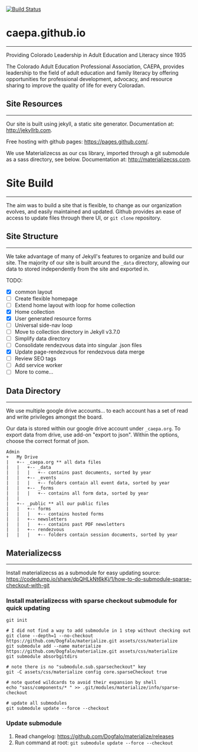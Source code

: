 [![Build Status](https://travis-ci.org/caepa/caepa.github.io.svg?branch=master)](https://travis-ci.org/caepa/caepa.github.io)
# caepa.github.io
---
Providing Colorado Leadership in Adult Education and Literacy since 1935

The Colorado Adult Education Professional Association, CAEPA, provides leadership to the field of adult education and family literacy by offering opportunities for professional development, advocacy, and resource sharing to improve the quality of life for every Coloradan.

## Site Resources
---
Our site is built using jekyll, a static site generator. Documentation at: http://jekyllrb.com.

Free hosting with github pages: https://pages.github.com/.

We use Materializecss as our css library, imported through a git submodule as a sass directory, see below. Documentation at: http://materializecss.com.

# Site Build
---
The aim was to build a site that is flexible, to change as our organization evolves, and easily maintained and updated. Github provides an ease of access to update files through there UI, or `git clone` repository.

## Site Structure
---
We take advantage of many of Jekyll's features to organize and build our site. The majority of our site is built around the `_data` directory, allowing our data to stored independently from the site and exported in.

TODO:
- [X] common layout
- [ ] Create flexible homepage
- [ ] Extend home layout with loop for home collection
- [X] Home collection
- [X] User generated resource forms
- [ ] Universal side-nav loop
- [ ] Move to collection directory in Jekyll v3.7.0
- [ ] Simplify data directory
- [ ] Consolidate rendezvous data into singular .json files
- [X] Update page-rendezvous for rendezvous data merge
- [ ] Review SEO tags
- [ ] Add service worker
- [ ] More to come...

## Data Directory
---
We use multiple google drive accounts... to each account has a set of read and write privileges amongst the board.

Our data is stored within our google drive account under  `_caepa.org`. To export data from drive, use add-on "export to json". Within the options, choose the correct format of json.

```
Admin
+   My Drive
|   +-- _caepa.org ** all data files
|   |   +-- _data
|   |   |   +-- contains past documents, sorted by year
|   |   +-- _events
|   |   |   +-- folders contain all event data, sorted by year
|   |   +-- _forms
|   |   |   +-- contains all form data, sorted by year
|   |
|   +-- _public ** all our public files
|   |   +-- forms
|   |   |   +-- contains hosted forms
|   |   +-- newsletters
|   |   |   +-- contains past PDF newsletters
|   |   +-- rendezvous
|   |   |   +-- folders contain session documents, sorted by year

```

## Materializecss
---
Install materializecss as a submodule for easy updating
source: https://codedump.io/share/dpQHLkNt6kKj/1/how-to-do-submodule-sparse-checkout-with-git

### Install materializecss with sparse checkout submodule for quick updating

```
git init

# I did not find a way to add submodule in 1 step without checking out
git clone --depth=1 --no-checkout https://github.com/Dogfalo/materialize.git assets/css/materialize
git submodule add --name materialize https://github.com/Dogfalo/materialize.git assets/css/materialize
git submodule absorbgitdirs

# note there is no "submodule.sub.sparsecheckout" key
git -C assets/css/materialize config core.sparseCheckout true

# note quoted wildcards to avoid their expansion by shell
echo "sass/components/* " >> .git/modules/materialize/info/sparse-checkout

# update all submodules
git submodule update --force --checkout
```

### Update submodule
 1. Read changelog: https://github.com/Dogfalo/materialize/releases
 2. Run command at root: `git submodule update --force --checkout`
